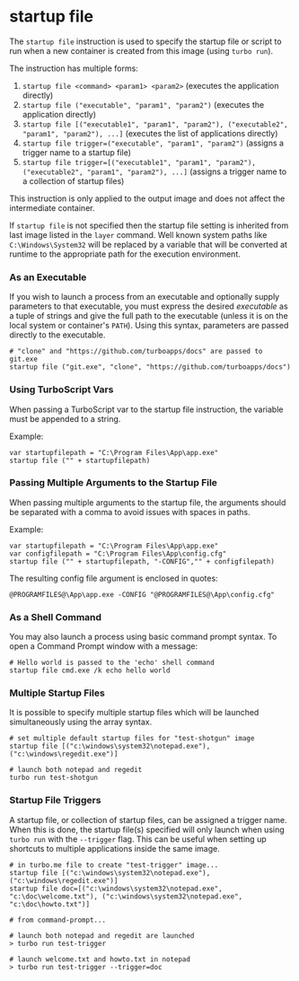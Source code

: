 # startup file

The `startup file` instruction is used to specify the startup file or script to run when a new container is created from this image (using `turbo run`).

The instruction has multiple forms: 

1. `startup file <command> <param1> <param2>` (executes the application directly)
2. `startup file ("executable", "param1", "param2")` (executes the application directly)
3. `startup file [("executable1", "param1", "param2"), ("executable2", "param1", "param2"), ...]` (executes the list of applications directly)
4. `startup file trigger=("executable", "param1", "param2")` (assigns a trigger name to a startup file)
5. `startup file trigger=[("executable1", "param1", "param2"), ("executable2", "param1", "param2"), ...]` (assigns a trigger name to a collection of startup files)

This instruction is only applied to the output image and does not affect the intermediate container. 

If `startup file` is not specified then the startup file setting is inherited from last image listed in the `layer` command.  Well known system paths like `C:\Windows\System32` will be replaced by a variable that will be converted at runtime to the appropriate path for the execution environment.

### As an Executable

If you wish to launch a process from an executable and optionally supply parameters to that executable, you must express the desired *executable* as a tuple of strings and give the full path to the executable (unless it is on the local system or container's `PATH`). Using this syntax, parameters are passed directly to the executable. 

```
# "clone" and "https://github.com/turboapps/docs" are passed to git.exe
startup file ("git.exe", "clone", "https://github.com/turboapps/docs")
```

### Using TurboScript Vars

When passing a TurboScript var to the startup file instruction, the variable must be appended to a string.

Example:
```
var startupfilepath = "C:\Program Files\App\app.exe"
startup file ("" + startupfilepath)
```

### Passing Multiple Arguments to the Startup File

When passing multiple arguments to the startup file, the arguments should be separated with a comma to avoid issues with spaces in paths.

Example:
```
var startupfilepath = "C:\Program Files\App\app.exe"
var configfilepath = "C:\Program Files\App\config.cfg"
startup file ("" + startupfilepath, "-CONFIG","" + configfilepath)
```

The resulting config file argument is enclosed in quotes:
```
@PROGRAMFILES@\App\app.exe -CONFIG "@PROGRAMFILES@\App\config.cfg"
```
### As a Shell Command

You may also launch a process using basic command prompt syntax. To open a Command Prompt window with a message:

```
# Hello world is passed to the 'echo' shell command
startup file cmd.exe /k echo hello world
```

### Multiple Startup Files

It is possible to specify multiple startup files which will be launched simultaneously using the array syntax.

```
# set multiple default startup files for "test-shotgun" image
startup file [("c:\windows\system32\notepad.exe"), ("c:\windows\regedit.exe")]

# launch both notepad and regedit
turbo run test-shotgun
```

### Startup File Triggers

A startup file, or collection of startup files, can be assigned a trigger name. When this is done, the startup file(s) specified will only launch when using `turbo run` with the `--trigger` flag. This can be useful when setting up shortcuts to multiple applications inside the same image.

```
# in turbo.me file to create "test-trigger" image...
startup file [("c:\windows\system32\notepad.exe"), ("c:\windows\regedit.exe")]
startup file doc=[("c:\windows\system32\notepad.exe", "c:\doc\welcome.txt"), ("c:\windows\system32\notepad.exe", "c:\doc\howto.txt")]

# from command-prompt...

# launch both notepad and regedit are launched
> turbo run test-trigger

# launch welcome.txt and howto.txt in notepad
> turbo run test-trigger --trigger=doc
```
